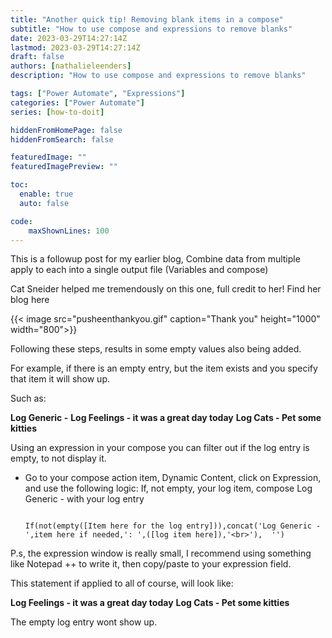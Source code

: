 ```yaml
---
title: "Another quick tip! Removing blank items in a compose"
subtitle: "How to use compose and expressions to remove blanks"
date: 2023-03-29T14:27:14Z
lastmod: 2023-03-29T14:27:14Z
draft: false
authors: [nathalieleenders]
description: "How to use compose and expressions to remove blanks"

tags: ["Power Automate", "Expressions"]
categories: ["Power Automate"]
series: [how-to-doit]

hiddenFromHomePage: false
hiddenFromSearch: false

featuredImage: ""
featuredImagePreview: ""

toc:
  enable: true
  auto: false

code:
    maxShownLines: 100
---
```


This is a followup post for my earlier blog, Combine data from multiple apply to each into a single output file (Variables and compose)

Cat Sneider helped me tremendously on this one, full credit to her! Find her blog here

{{< image src="pusheenthankyou.gif" caption="Thank you" height="1000" width="800">}}

Following these steps, results in some empty values also being added.

For example, if there is an empty entry, but the item exists and you specify that item it will show up.

Such as:

**Log Generic -**
**Log Feelings - it was a great day today**
**Log Cats - Pet some kitties**

Using an expression in your compose you can filter out if the log entry is empty, to not display it.

- Go to your compose action item, Dynamic Content, click on Expression, and use the following logic:
If, not empty, your log item, compose Log Generic - with your log entry

  ```PowerFx

  If(not(empty([Item here for the log entry])),concat('Log Generic - ',item here if needed,': ',([log item here]),'<br>'),  '')

  ```

P.s, the expression window is really small, I recommend using something like Notepad ++ to write it, then copy/paste to your expression field.

This statement if applied to all of course, will look like:

**Log Feelings - it was a great day today**
**Log Cats - Pet some kitties**

The empty log entry wont show up.
